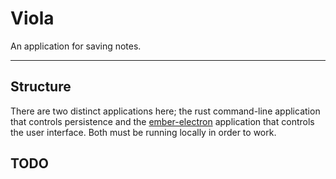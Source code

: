 # Viola

An application for saving notes.

---

## Structure

There are two distinct applications here; the rust command-line application that controls persistence
and the [ember-electron]() application that controls the user interface. Both
must be running locally in order to work.

## TODO
